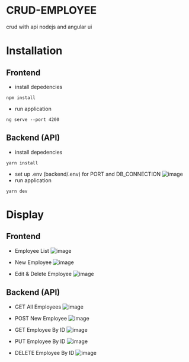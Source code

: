 # CRUD-EMPLOYEE
crud with api nodejs and angular ui

# Installation
## Frontend
* install depedencies
```
npm install
```
* run application
```
ng serve --port 4200
```
## Backend (API)
* install depedencies
```
yarn install
```
* set up .env (backend/.env) for PORT and DB_CONNECTION
![image](https://user-images.githubusercontent.com/26450651/227070696-af3161a5-1a17-46e7-9dfb-8936bca15155.png)
* run application
```
yarn dev
```

# Display
## Frontend
* Employee List
![image](https://user-images.githubusercontent.com/26450651/227068420-655c918f-2218-4604-ac71-c2123dc1575c.png)

* New Employee
![image](https://user-images.githubusercontent.com/26450651/227069906-b08c8e43-e9c8-41a8-8750-95f4f1f244dc.png)

* Edit & Delete Employee
![image](https://user-images.githubusercontent.com/26450651/227069958-ec00354d-5703-4330-bb44-0992fdea4088.png)

## Backend (API)
* GET All Employees
![image](https://user-images.githubusercontent.com/26450651/227068676-2d6df7c8-11e9-479e-8166-8312b520fc28.png)

* POST New Employee
![image](https://user-images.githubusercontent.com/26450651/227068955-f7d04955-daea-45e1-a0f3-1a2388a5a616.png)

* GET Employee By ID
![image](https://user-images.githubusercontent.com/26450651/227069033-2157eff5-2f87-4f19-86a3-2475b7674f17.png)

* PUT Employee By ID
![image](https://user-images.githubusercontent.com/26450651/227069492-ff3eb362-13b9-42ca-b1ee-e06297d90be5.png)

* DELETE Employee By ID
![image](https://user-images.githubusercontent.com/26450651/227069610-51e4c3d1-f8aa-4472-a07d-dbe678cc7dbb.png)


